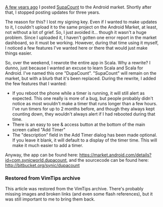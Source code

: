 <!-- :metadata:

title: Supa Dupa Count
tags: Programming, Android, Scala
published: 2012-02-14T19:29:40-0700
summary:

[A few years
ago](http://synicworld.com/2009/12/22/supacount-published-android-market/)
I posted [SupaCount](http://bitbucket.org/synic/supacount) to the
Android market. Shortly after that, I stopped posting updates for three
years.

-->

[A few years
ago](http://synicworld.com/2009/12/22/supacount-published-android-market/)
I posted [SupaCount](http://bitbucket.org/synic/supacount) to the
Android market. Shortly after that, I stopped posting updates for three
years.

The reason for this? I lost my signing key. Even if I wanted to make
updates to it, I couldn't upload it to the same project on the Android
Market, at least, not without a lot of grief. So, I just avoided it...
though it wasn't a huge problem. Since I uploaded it, I haven't gotten
one error report in the market dashboard, so it must be working.
However, during that time using it myself, I noticed a few features I've
wanted here or there that would just make things easier.

So, over the weekend, I rewrote the entire app in Scala. Why a rewrite?
I dunno, just because I wanted an excuse to learn Scala and Scala for
Android. I've named this one "DupaCount". "SupaCount" will remain on the
market, but with a blurb that it's been replaced. During the rewrite, I
added the few features that I wanted:

-   If you reboot the phone while a timer is running, it will still
    alert as expected. This one really is more of a bug, but people
    probably didn't notice as most wouldn't make a timer that runs
    longer than a few hours. I've run timers for up to 2 months before,
    and though they always kept counting down, they wouldn't always
    alert if I had rebooted during that time.
-   There is an easy to see & access button at the bottom of the main
    screen called "Add Timer"
-   The "description" field in the Add Timer dialog has been made
    optional. If you leave it blank, it will default to a display of the
    timer time. This will make it much easier to add a timer.

Anyway, the app can be found here:
<https://market.android.com/details?id=com.synicworld.dupacount>, and the
sourcecode can be found here: <http://bitbucket.org/synic/dupacount>

<div class="restored-from-archive">
  <h3>Restored from VimTips archive</h3>
  <p>
  This article was restored from the VimTips archive. There's probably
  missing images and broken links (and even some flash references), but it
  was still important to me to bring them back.
  </p>
</div>

